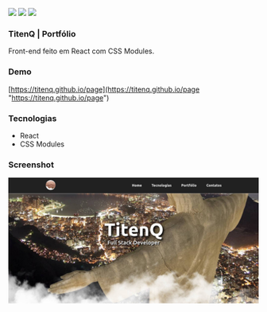 ![](https://img.shields.io/github/stars/titenq/page.svg) ![](https://img.shields.io/github/forks/titenq/page.svg) ![](https://img.shields.io/github/issues/titenq/page.svg) 

### TitenQ | Portfólio

Front-end feito em React com CSS Modules.

### Demo
[https://titenq.github.io/page](https://titenq.github.io/page "https://titenq.github.io/page")

### Tecnologias
- React
- CSS Modules

### Screenshot

![](https://github.com/titenq/page/blob/master/screenshot.jpg?raw=true)